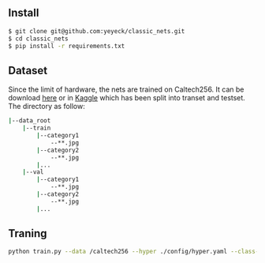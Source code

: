 ## Install
```bash
$ git clone git@github.com:yeyeck/classic_nets.git
$ cd classic_nets
$ pip install -r requirements.txt
```
## Dataset
Since the limit of hardware, the nets are trained on Caltech256. It can be download [here](http://www.vision.caltech.edu/Image_Datasets/Caltech256/) or in [Kaggle](https://www.kaggle.com/caikunye/caltech256) which has been split into transet and testset. The directory as follow:
```bash
|--data_root
    |--train
        |--category1
            --**.jpg
        |--category2
            --**.jpg
        |...
    |--val
        |--category1
            --**.jpg
        |--category2
            --**.jpg
        |...
``` 
## Traning
```bash
python train.py --data /caltech256 --hyper ./config/hyper.yaml --class-num 256 --batch-size 256 --name exp
```

